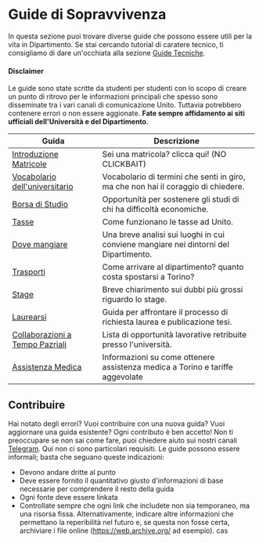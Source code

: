 # Guide di Sopravvivenza

In questa sezione puoi trovare diverse guide che possono essere utili per la vita in Dipartimento.
Se stai cercando tutorial di caratere tecnico, ti consigliamo di dare un'occhiata alla sezione [Guide Tecniche](../Guide%20Tecniche/README.md).
#### Disclaimer
Le guide sono state scritte da studenti per studenti con lo scopo di creare un punto di ritrovo per le informazioni principali che spesso sono disseminate tra i vari canali di comunicazione Unito. Tuttavia potrebbero contenere errori o non essere aggionate. **Fate sempre affidamento ai siti ufficiali dell'Università e del Dipartimento**.

| Guida                                                             | Descrizione                                                                               |
|-------------------------------------------------------------------|-------------------------------------------------------------------------------------------|
| [Introduzione Matricole](Matricole)                                 |Sei una matricola? clicca qui! (NO CLICKBAIT) |
| [Vocabolario dell'universitario](vocabolario.md)                                 | Vocabolario di termini che senti in giro, ma che non hai il coraggio di chiedere.  |
| [Borsa di Studio](borsa_studio.md)                                 | Opportunità per sostenere gli studi di chi ha difficoltà economiche.  |
| [Tasse](tasse.md)                                 | Come funzionano le tasse ad Unito.    |
| [Dove mangiare](dove_mangiare.md)                                 | Una breve analisi sui luoghi in cui conviene mangiare nei dintorni del Dipartimento.       |
| [Trasporti](trasporti.md)                                 | Come arrivare al dipartimento? quanto costa spostarsi a Torino?     |
| [Stage](stage.md)                                 | Breve chiarimento sui dubbi più grossi riguardo lo stage.  |
| [Laurearsi](Laurearsi)                                            | Guida per affrontare il processo di richiesta laurea e publicazione tesi.                  |
| [Collaborazioni a Tempo Pazriali](collaborazioni_tempo_parziale.md)                                 | Lista di opportunità lavorative retribuite presso l'università. |
| [Assistenza Medica](assistenza_medica.md)                                 | Informazioni su come ottenere assistenza medica a Torino e tariffe aggevolate |
                            

## Contribuire

Hai notato degli errori? Vuoi contribuire con una nuova guida? Vuoi aggiornare una guida esistente? Ogni contributo è ben accetto! Non ti preoccupare se non sai come fare, puoi chiedere aiuto sui nostri canali [Telegram](https://tsi-unito.eu/links.html).
Qui non ci sono particolari requisiti. Le guide possono essere informali; basta che seguano queste indicazioni:

- Devono andare dritte al punto
- Deve essere fornito il quantitativo giusto d'informazioni di base necessarie per comprendere il resto della guida
- Ogni fonte deve essere linkata
- Controllate sempre che ogni link che includete non sia temporaneo, ma una risorsa fissa. Alternativamente, indicare
  altre informazioni che permettano la reperibilità nel futuro e, se questa non fosse certa, archiviare i file online
  (<https://web.archive.org/> ad esempio).
  cas